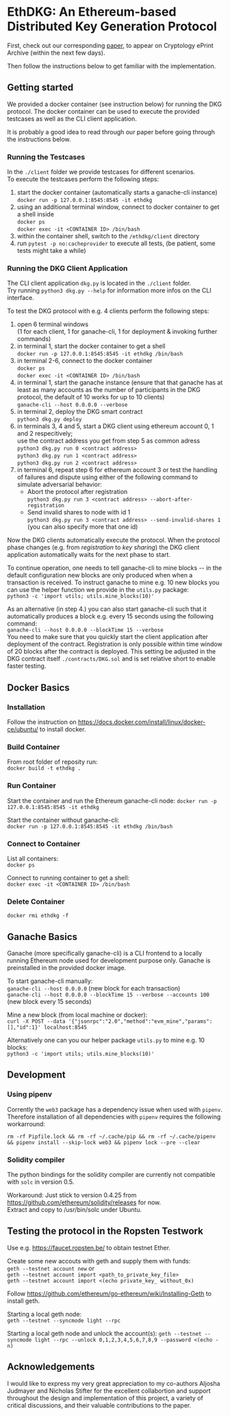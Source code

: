 # EthDKG: An Ethereum-based Distributed Key Generation Protocol

First, check out our corresponding
[paper](paper/Distributed%20Key%20Generation%20with%20Ethereum%20Smart%20Contracts.pdf),
to appear on Cryptology ePrint Archive (within the next few days).

Then follow the instructions below to get familiar with the implementation.

## Getting started

We provided a docker container (see instruction below) for running the DKG protocol.
The docker container can be used to execute the provided testcases as well as the CLI client application.

It is probably a good idea to read through our paper before going through the instructions below.

### Running the Testcases

In the `./client` folder we provide testcases for different scenarios.  
To execute the testcases perform the following steps:

1. start the docker container (automatically starts a ganache-cli instance)  
   `docker run -p 127.0.0.1:8545:8545 -it ethdkg`
2. using an additional terminal window, connect to docker container to get a shell inside  
   `docker ps`  
   `docker exec -it <CONTAINER ID> /bin/bash`  
3. within the container shell, switch to the `/ethdkg/client` directory
4. run `pytest -p no:cacheprovider` to execute all tests, (be patient, some tests might take a while)

### Running the DKG Client Application

The CLI client application `dkg.py` is located in the `./client` folder.  
Try running `python3 dkg.py --help` for information more infos on the CLI interface.

To test the DKG protocol with e.g. 4 clients perform the following steps:

1. open 6 terminal windows  
   (1 for each client, 1 for ganache-cli, 1 for deployment & invoking further commands)
2. in terminal 1, start the docker container to get a shell  
   `docker run -p 127.0.0.1:8545:8545 -it ethdkg /bin/bash`
3. in terminal 2-6, connect to the docker container  
   `docker ps`  
   `docker exec -it <CONTAINER ID> /bin/bash`
4. in terminal 1, start the ganache instance
   (ensure that that ganache has at least as many accounts as the number of participants in the DKG protocol, the default of 10 works for up to 10 clients)  
   `ganache-cli --host 0.0.0.0 --verbose`
5. in terminal 2, deploy the DKG smart contract  
   `python3 dkg.py deploy`
6. in terminals 3, 4 and 5, start a DKG client using ethereum account 0, 1 and 2 respecitively;  
   use the contract address you get from step 5 as common adress  
   `python3 dkg.py run 0 <contract address>`  
   `python3 dkg.py run 1 <contract address>`  
   `python3 dkg.py run 2 <contract address>`  
7. in terminal 6, repeat step 6 for ethereum account 3 or test the handling of failures and dispute using either of the following command to simulate adversarial behavior:
   * Abort the protocol after registration  
   `python3 dkg.py run 3 <contract address> --abort-after-registration`
   * Send invalid shares to node with id 1  
   `python3 dkg.py run 3 <contract address> --send-invalid-shares 1`  
   (you can also specify more that one id)

Now the DKG clients automatically execute the protocol.
When the protocol phase changes (e.g. from *registration* to *key sharing*) the DKG client application automatically waits for the next phase to start.

To continue operation, one needs to tell ganache-cli to mine blocks -- in the default configuration new blocks are only produced when when a transaction is received.
To instruct ganache to mine e.g. 10 new blocks you can use the helper function we provide in the `utils.py` package:  
`python3 -c 'import utils; utils.mine_blocks(10)'`

As an alternative (in step 4.) you can also start ganache-cli such that it automatically produces a block e.g. every 15 seconds using the following command:  
`ganache-cli --host 0.0.0.0 --blockTime 15 --verbose`  
You need to make sure that you quickly start the client application after deployment of the contract.
Registration is only possible within time window of 20 blocks after the contract is deployed.
This setting be adjusted in the DKG contract itself `./contracts/DKG.sol` and is set relative short to enable faster testing.

## Docker Basics

### Installation

Follow the instruction on <https://docs.docker.com/install/linux/docker-ce/ubuntu/> to install docker.

### Build Container

From root folder of reposity run:  
`docker build -t ethdkg .`

### Run Container

Start the container and run the Ethereum ganache-cli node:  `docker run -p 127.0.0.1:8545:8545 -it ethdkg`

Start the container without ganache-cli:  
`docker run -p 127.0.0.1:8545:8545 -it ethdkg /bin/bash`

### Connect to Container

List all containers:  
`docker ps`  

Connect to running container to get a shell:  
`docker exec -it <CONTAINER ID> /bin/bash`

### Delete Container

`docker rmi ethdkg -f`

## Ganache Basics

Ganache (more specifically ganache-cli) is a CLI frontend to a locally running Ethereum node used for development purpose only.
Ganache is preinstalled in the provided docker image.

To start ganache-cli manually:  
`ganache-cli --host 0.0.0.0`  (new block for each transaction)  
`ganache-cli --host 0.0.0.0 --blockTime 15 --verbose --accounts 100`  (new block every 15 seconds)  

Mine a new block (from local machine or docker):  
`curl -X POST --data '{"jsonrpc":"2.0","method":"evm_mine","params":[],"id":1}' localhost:8545`

Alternatively one can you our helper package `utils.py` to mine e.g. 10 blocks:  
`python3 -c 'import utils; utils.mine_blocks(10)'`

## Development

### Using pipenv

Corrently the `web3` package has a dependency issue when used with `pipenv`.
Therefore installation of all dependencies with `pipenv` requires the following workarround:

`rm -rf Pipfile.lock && rm -rf ~/.cache/pip && rm -rf ~/.cache/pipenv && pipenv install --skip-lock web3 && pipenv lock --pre --clear`

### Solidity compiler

The python bindings for the solidity compiler are currently not compatible with `solc` in version 0.5.

Workaround:
Just stick to version 0.4.25 from <https://github.com/ethereum/solidity/releases> for now.  
Extract and copy to /usr/bin/solc under Ubuntu.

## Testing the protocol in the Ropsten Testwork

Use e.g. <https://faucet.ropsten.be/> to obtain testnet Ether.

Create some new accouts with geth and supply them with funds:  
`geth --testnet account new` or  
`geth --testnet account import <path_to_private_key_file>`  
`geth --testnet account import <(echo private_key_ without_0x)`

Follow <https://github.com/ethereum/go-ethereum/wiki/Installing-Geth> to install geth.

Starting a local geth node:  
`geth --testnet --syncmode light --rpc`

Starting a local geth node and unlock the account(s):
`geth --testnet --syncmode light --rpc --unlock 0,1,2,3,4,5,6,7,8,9 --password <(echo -n)`

## Acknowledgements

I would like to express my very great appreciation to my co-authors Aljosha Judmayer and Nicholas Stifter for the excellent collabortion and support throughout the design and implementation of this project, a variety of critical discussions, and their valuable contributions to the paper.